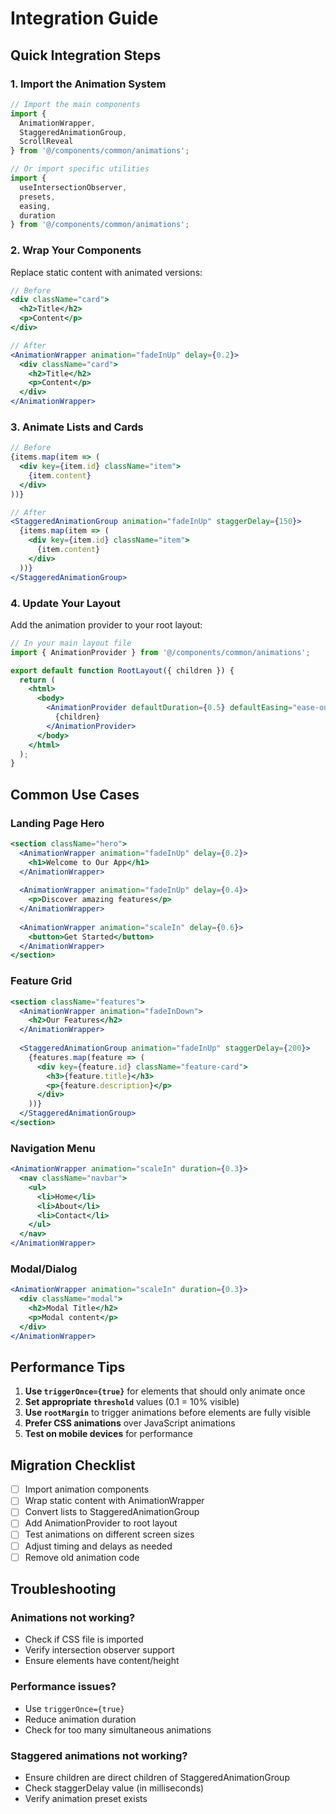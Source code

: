 # Integration Guide

## Quick Integration Steps

### 1. Import the Animation System

```jsx
// Import the main components
import { 
  AnimationWrapper, 
  StaggeredAnimationGroup, 
  ScrollReveal 
} from '@/components/common/animations';

// Or import specific utilities
import { 
  useIntersectionObserver, 
  presets, 
  easing, 
  duration 
} from '@/components/common/animations';
```

### 2. Wrap Your Components

Replace static content with animated versions:

```jsx
// Before
<div className="card">
  <h2>Title</h2>
  <p>Content</p>
</div>

// After
<AnimationWrapper animation="fadeInUp" delay={0.2}>
  <div className="card">
    <h2>Title</h2>
    <p>Content</p>
  </div>
</AnimationWrapper>
```

### 3. Animate Lists and Cards

```jsx
// Before
{items.map(item => (
  <div key={item.id} className="item">
    {item.content}
  </div>
))}

// After
<StaggeredAnimationGroup animation="fadeInUp" staggerDelay={150}>
  {items.map(item => (
    <div key={item.id} className="item">
      {item.content}
    </div>
  ))}
</StaggeredAnimationGroup>
```

### 4. Update Your Layout

Add the animation provider to your root layout:

```jsx
// In your main layout file
import { AnimationProvider } from '@/components/common/animations';

export default function RootLayout({ children }) {
  return (
    <html>
      <body>
        <AnimationProvider defaultDuration={0.5} defaultEasing="ease-out">
          {children}
        </AnimationProvider>
      </body>
    </html>
  );
}
```

## Common Use Cases

### Landing Page Hero
```jsx
<section className="hero">
  <AnimationWrapper animation="fadeInUp" delay={0.2}>
    <h1>Welcome to Our App</h1>
  </AnimationWrapper>
  
  <AnimationWrapper animation="fadeInUp" delay={0.4}>
    <p>Discover amazing features</p>
  </AnimationWrapper>
  
  <AnimationWrapper animation="scaleIn" delay={0.6}>
    <button>Get Started</button>
  </AnimationWrapper>
</section>
```

### Feature Grid
```jsx
<section className="features">
  <AnimationWrapper animation="fadeInDown">
    <h2>Our Features</h2>
  </AnimationWrapper>
  
  <StaggeredAnimationGroup animation="fadeInUp" staggerDelay={200}>
    {features.map(feature => (
      <div key={feature.id} className="feature-card">
        <h3>{feature.title}</h3>
        <p>{feature.description}</p>
      </div>
    ))}
  </StaggeredAnimationGroup>
</section>
```

### Navigation Menu
```jsx
<AnimationWrapper animation="scaleIn" duration={0.3}>
  <nav className="navbar">
    <ul>
      <li>Home</li>
      <li>About</li>
      <li>Contact</li>
    </ul>
  </nav>
</AnimationWrapper>
```

### Modal/Dialog
```jsx
<AnimationWrapper animation="scaleIn" duration={0.3}>
  <div className="modal">
    <h2>Modal Title</h2>
    <p>Modal content</p>
  </div>
</AnimationWrapper>
```

## Performance Tips

1. **Use `triggerOnce={true}`** for elements that should only animate once
2. **Set appropriate `threshold`** values (0.1 = 10% visible)
3. **Use `rootMargin`** to trigger animations before elements are fully visible
4. **Prefer CSS animations** over JavaScript animations
5. **Test on mobile devices** for performance

## Migration Checklist

- [ ] Import animation components
- [ ] Wrap static content with AnimationWrapper
- [ ] Convert lists to StaggeredAnimationGroup
- [ ] Add AnimationProvider to root layout
- [ ] Test animations on different screen sizes
- [ ] Adjust timing and delays as needed
- [ ] Remove old animation code

## Troubleshooting

### Animations not working?
- Check if CSS file is imported
- Verify intersection observer support
- Ensure elements have content/height

### Performance issues?
- Use `triggerOnce={true}`
- Reduce animation duration
- Check for too many simultaneous animations

### Staggered animations not working?
- Ensure children are direct children of StaggeredAnimationGroup
- Check staggerDelay value (in milliseconds)
- Verify animation preset exists

